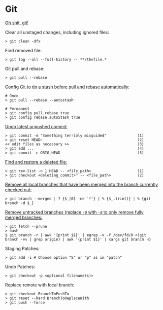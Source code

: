# Git

[Oh shit, git!](http://ohshitgit.com/)

Clear all unstaged changes, including ignored files:

```text
> git clean -dfx
```

Find removed file:

```text
> git log --all --full-history -- **/thefile.*
```

Git pull and rebase:

```text
> git pull --rebase
```

[Config Git to do a stash before pull and rebase automatically:](https://stackoverflow.com/a/30209750/4826084)

```text
# Once
> git pull --rebase --autostash
```

```text
# Permanent
> git config pull.rebase true
> git config rebase.autoStash true
```

[Undo latest unpushed commit:](http://stackoverflow.com/questions/927358/how-to-undo-last-commits-in-git)

```text
> git commit -m "Something terribly misguided"              (1)
> git reset HEAD~                                           (2)
<< edit files as necessary >>                               (3)
> git add ...                                               (4)
> git commit -c ORIG_HEAD                                   (5)
```

[Find and restore a deleted file:](https://stackoverflow.com/questions/953481/find-and-restore-a-deleted-file-in-a-git-repository)

```text
> git rev-list -n 1 HEAD -- <file_path>                     (1)
> git checkout <deleting_commit>^ -- <file_path>            (2)
```

[Remove all local branches that have been merged into the branch currently checked out:](https://stackoverflow.com/a/43334157/4826084)

```text
> git branch --merged | ? {$_[0] -ne '*'} | % {$_.trim()} | % {git branch -d $_}
```

[Remove untracked branches \(replace `-D` with `-d` to only remove fully merged branches:](https://stackoverflow.com/questions/13064613/how-to-prune-local-tracking-branches-that-do-not-exist-on-remote-anymore)

```text
> git fetch --prune
> bash
$ git branch -r | awk '{print $1}' | egrep -v -f /dev/fd/0 <(git branch -vv | grep origin) | awk '{print $1}' | xargs git branch -D
```

Staging Patches:

```text
> git add -i # Choose option "5" or "p" as in "patch"
```

Undo Patches:

```text
> git checkout -p <optional filename(s)>
```

Replace remote with local branch:

```text
> git checkout BranchToPushTo
> git reset --hard BranchToReplaceWith
> git push --force
```


